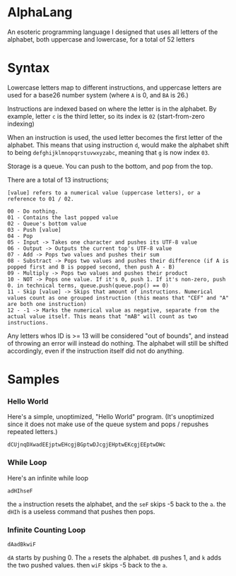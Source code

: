 # AlphaLang
An esoteric programming language I designed that uses all letters of the alphabet, both uppercase and lowercase, for a total of 52 letters 

# Syntax
Lowercase letters map to different instructions, and uppercase letters are used for a base26 number system (where `A` is 0, and `BA` is 26.)

Instructions are indexed based on where the letter is in the alphabet. By example, letter `c` is the third letter, so its index is `02` (start-from-zero indexing)

When an instruction is used, the used letter becomes the first letter of the alphabet. This means that using instruction `d`, would make the alphabet shift to being `defghijklmnopqrstuvwxyzabc`, meaning that `g` is now index `03`.

Storage is a queue. You can push to the bottom, and pop from the top. 

There are a total of 13 instructions;
```
[value] refers to a numerical value (uppercase letters), or a reference to 01 / 02.

00 - Do nothing.
01 - Contains the last popped value
02 - Queue's bottom value
03 - Push [value]
04 - Pop
05 - Input -> Takes one character and pushes its UTF-8 value
06 - Output -> Outputs the current top's UTF-8 value
07 - Add -> Pops two values and pushes their sum
08 - Substract -> Pops two values and pushes their difference (if A is popped first and B is popped second, then push A - B)
09 - Multiply -> Pops two values and pushes their product
10 - NOT -> Pops one value. If it's 0, push 1. If it's non-zero, push 0. in technical terms, queue.push(queue.pop() == 0)
11 - Skip [value] -> Skips that amount of instructions. Numerical values count as one grouped instruction (this means that "CEF" and "A" are both one instruction)
12 - -1 -> Marks the numerical value as negative, separate from the actual value itself. This means that "mAB" will count as two instructions.
```
Any letters whos ID is >= 13 will be considered "out of bounds", and instead of throwing an error will instead do nothing. The alphabet will still be shifted accordingly, even if the instruction itself did not do anything.

# Samples
### Hello World
Here's a simple, unoptimized, "Hello World" program. (It's unoptimized since it does not make use of the queue system and pops / repushes repeated letters.)
```
dCUjnqDXwadEEjptwEHcgjBGptwDJcgjEHptwEKcgjEEptwDWc
```
### While Loop
Here's an infinite while loop
```
adHIhseF
```
the `a` instruction resets the alphabet, and the `seF` skips -5 back to the `a`. the `dHIh` is a useless command that pushes then pops.
### Infinite Counting Loop
```
dAadBkwiF
```
`dA` starts by pushing 0. The `a` resets the alphabet. `dB` pushes 1, and `k` adds the two pushed values. then `wiF` skips -5 back to the `a`.
